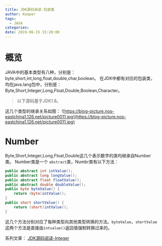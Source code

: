 ```yaml
---
title: JDK源码阅读-包装类
author: Keaper
tags:
  - JAVA
categories: 
date: 2019-06-15 15:20:00
---
```


# 概览
JAVA中的基本类型有八种，分别是：byte,short,int,long,float,double,char,boolean。
在JDK中都有对应的包装类，均在java.lang包中，分别是：Byte,Short,Integer,Long,Float,Double,Boolean,Character。
> 以下源码基于JDK1.8。

这几个类型的继承关系如图：
![https://blog-picture.nos-eastchina1.126.net/picture0011.jpg](https://blog-picture.nos-eastchina1.126.net/picture0011.jpg)

# Number
Byte,Short,Integer,Long,Float,Double这几个表示数字的类均继承自Number类。
Number类是一个 `abstract`类，Numbr类有以下方法：
```java
public abstract int intValue();
public abstract long longValue();
public abstract float floatValue();
public abstract double doubleValue();
public byte byteValue() {
	return (byte)intValue();
}
public short shortValue() {
	return (short)intValue();
}
```
这几个方法分别对应了每种类型向其他类型转换的方法。`byteValue`，`shortValue`这两个方法是直接由`intvalue()`返回值强制转换过来的。

系列文章：
[JDK源码阅读-Integer](../JDK源码阅读-Integer)
